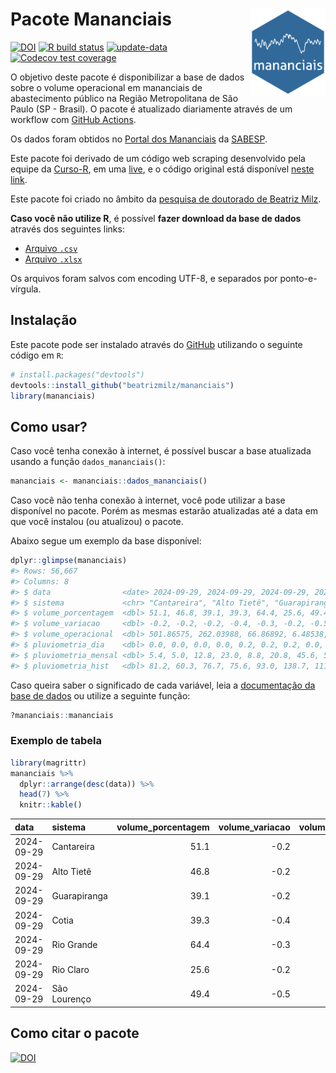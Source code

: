 
<!-- README.md is generated from README.Rmd. Please edit that file -->

# Pacote Mananciais <img src="man/figures/hexlogo.png" align="right" width = "120px"/>

<!-- badges: start -->

[![DOI](https://zenodo.org/badge/DOI/10.5281/zenodo.4733056.svg)](https://doi.org/10.5281/zenodo.4733056)
[![R build
status](https://github.com/beatrizmilz/mananciais/workflows/R-CMD-check/badge.svg)](https://github.com/beatrizmilz/mananciais/actions)
[![update-data](https://github.com/beatrizmilz/mananciais/actions/workflows/2-update_data.yaml/badge.svg)](https://github.com/beatrizmilz/mananciais/actions/workflows/2-update_data.yaml)
[![Codecov test
coverage](https://codecov.io/gh/beatrizmilz/mananciais/branch/master/graph/badge.svg)](https://codecov.io/gh/beatrizmilz/mananciais?branch=master)
<!-- badges: end -->

O objetivo deste pacote é disponibilizar a base de dados sobre o volume
operacional em mananciais de abastecimento público na Região
Metropolitana de São Paulo (SP - Brasil). O pacote é atualizado
diariamente através de um workflow com [GitHub
Actions](https://github.com/beatrizmilz/mananciais/actions).

Os dados foram obtidos no [Portal dos
Mananciais](http://mananciais.sabesp.com.br/Situacao) da
[SABESP](http://site.sabesp.com.br/site/Default.aspx).

Este pacote foi derivado de um código web scraping desenvolvido pela
equipe da [Curso-R](https://www.curso-r.com/), em uma
[live](https://youtu.be/jvZIxrMmOcQ), e o código original está
disponível [neste
link](https://github.com/curso-r/lives/blob/master/drafts/20200730_scraper_sabesp.R).

Este pacote foi criado no âmbito da [pesquisa de doutorado de Beatriz
Milz](https://beatrizmilz.github.io/tese/).

**Caso você não utilize R**, é possível **fazer download da base de
dados** através dos seguintes links:

- [Arquivo
  `.csv`](https://github.com/beatrizmilz/mananciais/raw/master/inst/extdata/mananciais.csv)
- [Arquivo
  `.xlsx`](https://github.com/beatrizmilz/mananciais/blob/master/inst/extdata/mananciais.xlsx?raw=true)

Os arquivos foram salvos com encoding UTF-8, e separados por
ponto-e-vírgula.

## Instalação

Este pacote pode ser instalado através do [GitHub](https://github.com/)
utilizando o seguinte código em `R`:

``` r
# install.packages("devtools")
devtools::install_github("beatrizmilz/mananciais")
library(mananciais)
```

## Como usar?

Caso você tenha conexão à internet, é possível buscar a base atualizada
usando a função `dados_mananciais()`:

``` r
mananciais <- mananciais::dados_mananciais() 
```

Caso você não tenha conexão à internet, você pode utilizar a base
disponível no pacote. Porém as mesmas estarão atualizadas até a data em
que você instalou (ou atualizou) o pacote.

Abaixo segue um exemplo da base disponível:

``` r
dplyr::glimpse(mananciais)
#> Rows: 56,667
#> Columns: 8
#> $ data                <date> 2024-09-29, 2024-09-29, 2024-09-29, 2024-09-29, 2…
#> $ sistema             <chr> "Cantareira", "Alto Tietê", "Guarapiranga", "Cotia…
#> $ volume_porcentagem  <dbl> 51.1, 46.8, 39.1, 39.3, 64.4, 25.6, 49.4, 51.3, 47…
#> $ volume_variacao     <dbl> -0.2, -0.2, -0.2, -0.4, -0.3, -0.2, -0.5, -0.2, -0…
#> $ volume_operacional  <dbl> 501.86575, 262.03988, 66.86892, 6.48538, 72.26679,…
#> $ pluviometria_dia    <dbl> 0.0, 0.0, 0.0, 0.0, 0.2, 0.2, 0.2, 0.0, 0.4, 0.6, …
#> $ pluviometria_mensal <dbl> 5.4, 5.0, 12.8, 23.0, 8.8, 20.8, 45.6, 5.4, 5.0, 1…
#> $ pluviometria_hist   <dbl> 81.2, 60.3, 76.7, 75.6, 93.0, 138.7, 111.7, 81.2, …
```

Caso queira saber o significado de cada variável, leia a [documentação
da base de
dados](https://beatrizmilz.github.io/mananciais/reference/mananciais.html)
ou utilize a seguinte função:

``` r
?mananciais::mananciais
```

### Exemplo de tabela

``` r
library(magrittr)
mananciais %>% 
  dplyr::arrange(desc(data)) %>% 
  head(7) %>%
  knitr::kable()
```

| data       | sistema      | volume_porcentagem | volume_variacao | volume_operacional | pluviometria_dia | pluviometria_mensal | pluviometria_hist |
|:-----------|:-------------|-------------------:|----------------:|-------------------:|-----------------:|--------------------:|------------------:|
| 2024-09-29 | Cantareira   |               51.1 |            -0.2 |          501.86575 |              0.0 |                 5.4 |              81.2 |
| 2024-09-29 | Alto Tietê   |               46.8 |            -0.2 |          262.03988 |              0.0 |                 5.0 |              60.3 |
| 2024-09-29 | Guarapiranga |               39.1 |            -0.2 |           66.86892 |              0.0 |                12.8 |              76.7 |
| 2024-09-29 | Cotia        |               39.3 |            -0.4 |            6.48538 |              0.0 |                23.0 |              75.6 |
| 2024-09-29 | Rio Grande   |               64.4 |            -0.3 |           72.26679 |              0.2 |                 8.8 |              93.0 |
| 2024-09-29 | Rio Claro    |               25.6 |            -0.2 |            3.50215 |              0.2 |                20.8 |             138.7 |
| 2024-09-29 | São Lourenço |               49.4 |            -0.5 |           43.87929 |              0.2 |                45.6 |             111.7 |

## Como citar o pacote

[![DOI](https://zenodo.org/badge/DOI/10.5281/zenodo.4733056.svg)](https://doi.org/10.5281/zenodo.4733056)
